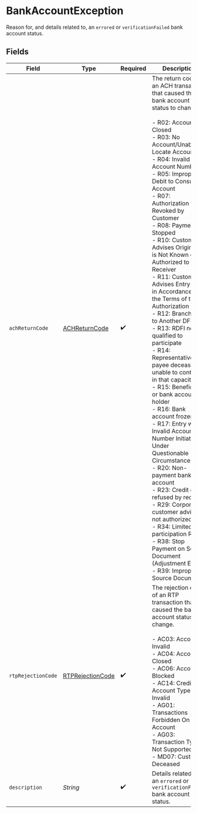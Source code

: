 # BankAccountException

Reason for, and details related to, an `errored` or `verificationFailed` bank account status.


## Fields

| Field                                                                                                                                                                                                                                                                                                                                                                                                                                                                                                                                                                                                                                                                                                                                                                                                                                                                                                                                                                                                                             | Type                                                                                                                                                                                                                                                                                                                                                                                                                                                                                                                                                                                                                                                                                                                                                                                                                                                                                                                                                                                                                              | Required                                                                                                                                                                                                                                                                                                                                                                                                                                                                                                                                                                                                                                                                                                                                                                                                                                                                                                                                                                                                                          | Description                                                                                                                                                                                                                                                                                                                                                                                                                                                                                                                                                                                                                                                                                                                                                                                                                                                                                                                                                                                                                       |
| --------------------------------------------------------------------------------------------------------------------------------------------------------------------------------------------------------------------------------------------------------------------------------------------------------------------------------------------------------------------------------------------------------------------------------------------------------------------------------------------------------------------------------------------------------------------------------------------------------------------------------------------------------------------------------------------------------------------------------------------------------------------------------------------------------------------------------------------------------------------------------------------------------------------------------------------------------------------------------------------------------------------------------- | --------------------------------------------------------------------------------------------------------------------------------------------------------------------------------------------------------------------------------------------------------------------------------------------------------------------------------------------------------------------------------------------------------------------------------------------------------------------------------------------------------------------------------------------------------------------------------------------------------------------------------------------------------------------------------------------------------------------------------------------------------------------------------------------------------------------------------------------------------------------------------------------------------------------------------------------------------------------------------------------------------------------------------- | --------------------------------------------------------------------------------------------------------------------------------------------------------------------------------------------------------------------------------------------------------------------------------------------------------------------------------------------------------------------------------------------------------------------------------------------------------------------------------------------------------------------------------------------------------------------------------------------------------------------------------------------------------------------------------------------------------------------------------------------------------------------------------------------------------------------------------------------------------------------------------------------------------------------------------------------------------------------------------------------------------------------------------- | --------------------------------------------------------------------------------------------------------------------------------------------------------------------------------------------------------------------------------------------------------------------------------------------------------------------------------------------------------------------------------------------------------------------------------------------------------------------------------------------------------------------------------------------------------------------------------------------------------------------------------------------------------------------------------------------------------------------------------------------------------------------------------------------------------------------------------------------------------------------------------------------------------------------------------------------------------------------------------------------------------------------------------- |
| `achReturnCode`                                                                                                                                                                                                                                                                                                                                                                                                                                                                                                                                                                                                                                                                                                                                                                                                                                                                                                                                                                                                                   | [ACHReturnCode](../../models/components/ACHReturnCode.md)                                                                                                                                                                                                                                                                                                                                                                                                                                                                                                                                                                                                                                                                                                                                                                                                                                                                                                                                                                         | :heavy_check_mark:                                                                                                                                                                                                                                                                                                                                                                                                                                                                                                                                                                                                                                                                                                                                                                                                                                                                                                                                                                                                                | The return code of an ACH transaction that caused the bank account status to change.<br/><br/>- R02: Account Closed<br/>- R03: No Account/Unable to Locate Account<br/>- R04: Invalid Account Number<br/>- R05: Improper Debit to Consumer Account<br/>- R07: Authorization Revoked by Customer<br/>- R08: Payment Stopped<br/>- R10: Customer Advises Originator is Not Known or Authorized to Receiver<br/>- R11: Customer Advises Entry Not in Accordance with the Terms of the Authorization<br/>- R12: Branch Sold to Another DFI<br/>- R13: RDFI not qualified to participate<br/>- R14: Representative payee deceased or unable to continue in that capacity<br/>- R15: Beneficiary or bank account holder<br/>- R16: Bank account frozen<br/>- R17: Entry with Invalid Account Number Initiated Under Questionable Circumstances<br/>- R20: Non-payment bank account<br/>- R23: Credit entry refused by receiver<br/>- R29: Corporate customer advises not authorized<br/>- R34: Limited participation RDFI<br/>- R38: Stop Payment on Source Document (Adjustment Entry)<br/>- R39: Improper Source Document |
| `rtpRejectionCode`                                                                                                                                                                                                                                                                                                                                                                                                                                                                                                                                                                                                                                                                                                                                                                                                                                                                                                                                                                                                                | [RTPRejectionCode](../../models/components/RTPRejectionCode.md)                                                                                                                                                                                                                                                                                                                                                                                                                                                                                                                                                                                                                                                                                                                                                                                                                                                                                                                                                                   | :heavy_check_mark:                                                                                                                                                                                                                                                                                                                                                                                                                                                                                                                                                                                                                                                                                                                                                                                                                                                                                                                                                                                                                | The rejection code of an RTP transaction that caused the bank account status to change.<br/><br/>- AC03: Account Invalid<br/>- AC04: Account Closed<br/>- AC06: Account Blocked<br/>- AC14: Creditor Account Type Invalid<br/>- AG01: Transactions Forbidden On Account<br/>- AG03: Transaction Type Not Supported<br/>- MD07: Customer Deceased                                                                                                                                                                                                                                                                                                                                                                                                                                                                                                                                                                                                                                                                                  |
| `description`                                                                                                                                                                                                                                                                                                                                                                                                                                                                                                                                                                                                                                                                                                                                                                                                                                                                                                                                                                                                                     | *String*                                                                                                                                                                                                                                                                                                                                                                                                                                                                                                                                                                                                                                                                                                                                                                                                                                                                                                                                                                                                                          | :heavy_check_mark:                                                                                                                                                                                                                                                                                                                                                                                                                                                                                                                                                                                                                                                                                                                                                                                                                                                                                                                                                                                                                | Details related to an `errored` or `verificationFailed` bank account status.                                                                                                                                                                                                                                                                                                                                                                                                                                                                                                                                                                                                                                                                                                                                                                                                                                                                                                                                                      |